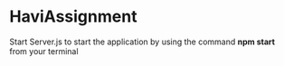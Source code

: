 # HaviAssignment
Start Server.js to start the application by using the command **npm start** from your terminal
